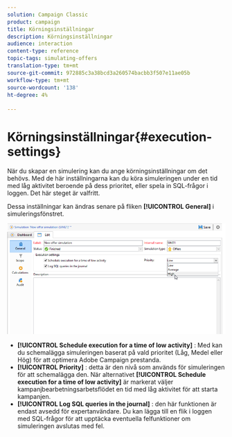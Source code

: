 ```yaml
---
solution: Campaign Classic
product: campaign
title: Körningsinställningar
description: Körningsinställningar
audience: interaction
content-type: reference
topic-tags: simulating-offers
translation-type: tm+mt
source-git-commit: 972885c3a38bcd3a260574bacbb3f507e11ae05b
workflow-type: tm+mt
source-wordcount: '138'
ht-degree: 4%

---
```



# Körningsinställningar{#execution-settings}

När du skapar en simulering kan du ange körningsinställningar om det behövs. Med de här inställningarna kan du köra simuleringen under en tid med låg aktivitet beroende på dess prioritet, eller spela in SQL-frågor i loggen. Det här steget är valfritt.

Dessa inställningar kan ändras senare på fliken **[!UICONTROL General]** i simuleringsfönstret.

![](assets/offer_simulation_008.png)

* **[!UICONTROL Schedule execution for a time of low activity]** : Med kan du schemalägga simuleringen baserat på vald prioritet (Låg, Medel eller Hög) för att optimera Adobe Campaign prestanda.
* **[!UICONTROL Priority]** : detta är den nivå som används för simuleringen för att schemalägga den. När alternativet **[!UICONTROL Schedule execution for a time of low activity]** är markerat väljer kampanjbearbetningsarbetsflödet en tid med låg aktivitet för att starta kampanjen.
* **[!UICONTROL Log SQL queries in the journal]** : den här funktionen är endast avsedd för expertanvändare. Du kan lägga till en flik i loggen med SQL-frågor för att upptäcka eventuella felfunktioner om simuleringen avslutas med fel.

